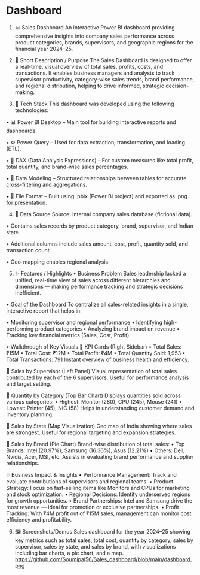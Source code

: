 # Dashboard
1. 📊 Sales Dashboard
 An interactive Power BI dashboard providing comprehensive insights into company sales performance across product categories, brands, supervisors, and geographic regions for the financial year 2024–25.

2. 📝 Short Description / Purpose
 The Sales Dashboard is designed to offer a real-time, visual overview of total sales, profits, costs, and transactions. It enables business managers and analysts to track supervisor productivity, category-wise   sales trends, brand performance, and regional distribution, helping to drive informed, strategic decision-making.

3. 🧰 Tech Stack
 This dashboard was developed using the following technologies:

 • 📊 Power BI Desktop – Main tool for building interactive reports and dashboards.

 • ⚙️ Power Query – Used for data extraction, transformation, and loading (ETL).

 • 🧠 DAX (Data Analysis Expressions) – For custom measures like total profit, total quantity, and brand-wise sales percentages.

 • 🧩 Data Modeling – Structured relationships between tables for accurate cross-filtering and aggregations.

 • 📁 File Format – Built using .pbix (Power BI project) and exported as .png for presentation.

4. 📂 Data Source
 Source: Internal company sales database (fictional data).

 • Contains sales records by product category, brand, supervisor, and Indian state.

 • Additional columns include sales amount, cost, profit, quantity sold, and transaction count.

 • Geo-mapping enables regional analysis.

5. ✨ Features / Highlights
 • Business Problem
   Sales leadership lacked a unified, real-time view of sales across different hierarchies and dimensions — making performance tracking and strategic decisions inefficient.

 • Goal of the Dashboard
   To centralize all sales-related insights in a single, interactive report that helps in:

  • Monitoring supervisor and regional performance
  • Identifying high-performing product categories
  • Analyzing brand impact on revenue
  • Tracking key financial metrics (Sales, Cost, Profit)

• Walkthrough of Key Visuals
🔹 KPI Cards (Right Sidebar)
 • Total Sales: ₹15M
 • Total Cost: ₹12M
 • Total Profit: ₹4M
 • Total Quantity Sold: 1,953
 • Total Transactions: 791
Instant overview of business health and efficiency.

🔹 Sales by Supervisor (Left Panel)
 Visual representation of total sales contributed by each of the 6 supervisors. Useful for performance analysis and target setting.

🔹 Quantity by Category (Top Bar Chart)
 Displays quantities sold across various categories:
 • Highest: Monitor (280), CPU (245), Mouse (241)
 • Lowest: Printer (45), NIC (58)
   Helps in understanding customer demand and inventory planning.

🔹 Sales by State (Map Visualization)
 Geo map of India showing where sales are strongest. Useful for regional targeting and expansion strategies.

🔹 Sales by Brand (Pie Chart)
 Brand-wise distribution of total sales:
 • Top Brands: Intel (20.97%), Samsung (16.36%), Asus (12.21%)
 • Others: Dell, Nvidia, Acer, MSI, etc.
   Assists in evaluating brand performance and supplier relationships.

💡 Business Impact & Insights
 • Performance Management: Track and evaluate contributions of supervisors and regional teams.
 • Product Strategy: Focus on fast-selling items like Monitors and CPUs for marketing and stock optimization.
 • Regional Decisions: Identify underserved regions for growth opportunities.
 • Brand Partnerships: Intel and Samsung drive the most revenue — ideal for promotion or exclusive partnerships.
 • Profit Tracking: With ₹4M profit out of ₹15M sales, management can monitor cost efficiency and profitability.

6. 🖼️ Screenshots/Demos
   Sales dashboard for the year 2024–25 showing key metrics such as total sales, total cost, quantity by category, sales by supervisor, sales by state, and sales by brand, with visualizations including bar
   charts, a pie chart, and a map.
   https://github.com/Soumipal56/Sales_dashboard/blob/main/dashboard.png
